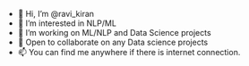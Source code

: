 - 👋 Hi, I’m @ravi_kiran
- 👀 I’m interested in NLP/ML 
- 🌱 I’m working on  ML/NLP and Data Science projects
- 💞️ Open to collaborate on any Data science projects
- 📫 You can find me anywhere if there is internet connection.

